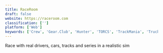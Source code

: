 ```yaml
---
title: RaceRoom
draft: false 
website: https://raceroom.com
classification: ['']
platform: ['Web']
keywords: ['Crew', 'Gear.Club', 'Hunter', 'TORCS', 'TrackMania', 'Truck']
---
```

Race with real drivers, cars, tracks and series in a realistic sim